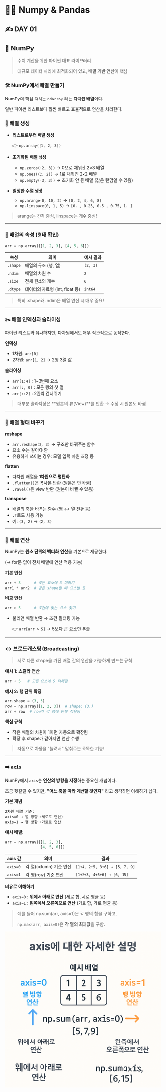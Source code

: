# 🔢🐼 Numpy & Pandas

## ✍️ DAY 01

## 🔢 NumPy

> 수치 계산을 위한 파이썬 대표 라이브러리
> 
> 
> 대규모 데이터 처리에 최적화되어 있고, **배열 기반 연산**이 핵심
> 

### 🛠️ NumPy에서 배열 만들기

NumPy의 핵심 객체는 `ndarray` 라는 **다차원 배열**이다.

일반 파이썬 리스트보다 훨씬 빠르고 효율적으로 연산을 처리한다.

### 👶 배열 생성

- **리스트로부터 배열 생성**
    
    👉 `np.array([1, 2, 3])`
    
- **초기화된 배열 생성**
    - `np.zeros((2, 3))` → 0으로 채워진 2×3 배열
    - `np.ones((2, 2))` → 1로 채워진 2×2 배열
    - `np.empty((3, 3))` → 초기화 안 된 배열 (값은 랜덤일 수 있음)
- **일정한 수열 생성**
    - `np.arange(0, 10, 2)` → `[0, 2, 4, 6, 8]`
    - `np.linspace(0, 1, 5)` → `[0. , 0.25, 0.5 , 0.75, 1. ]`

> arange는 간격 중심, linspace는 개수 중심!
> 

---

### 🔎 배열의 속성 (형태 확인)

```python
arr = np.array([[1, 2, 3], [4, 5, 6]])
```

| 속성 | 의미 | 예시 결과 |
| --- | --- | --- |
| `.shape` | 배열의 구조 (행, 열) | `(2, 3)` |
| `.ndim` | 배열의 차원 수 | `2` |
| `.size` | 전체 원소의 개수 | `6` |
| `.dtype` | 데이터의 자료형 (int, float 등) | `int64` |

> 특히 .shape와 .ndim은 배열 연산 시 매우 중요!
> 

---

### ✂️ 배열 인덱싱과 슬라이싱

파이썬 리스트와 유사하지만, 다차원에서도 매우 직관적으로 동작한다.

**인덱싱**

- 1차원: `arr[0]`
- 2차원: `arr[1, 2]` → 2행 3열 값

**슬라이싱**

- `arr[1:4]` : 1~3번째 요소
- `arr[:, 0]` : 모든 행의 첫 열
- `arr[::2]` : 2칸씩 건너뛰기

> 대부분 슬라이싱은 **원본의 뷰(View)**를 반환 → 수정 시 원본도 바뀜
> 

---

### 🔀 배열 형태 바꾸기

**reshape**

- `arr.reshape(2, 3)` → 구조만 바꿔주는 함수
- 요소 수는 같아야 함
- 유용하게 쓰이는 경우: 모델 입력 차원 조정 등

**flatten**

- 다차원 배열을 **1차원으로 평탄화**
- `.flatten()`은 복사본 반환 (원본은 안 바뀜)
- `.ravel()`은 view 반환 (원본이 바뀔 수 있음)

**transpose**

- 배열의 축을 바꾸는 함수 (행 ↔ 열 전환 등)
- `.T`로도 사용 가능
- 예: `(3, 2)` → `(2, 3)`

---

### 🧮 배열 연산

NumPy는 **원소 단위의 벡터화 연산**을 기본으로 제공한다.

(→ for문 없이 전체 배열에 연산 적용 가능)

**기본 연산**

```python
arr + 3      # 모든 요소에 3 더하기
arr1 * arr2  # 같은 shape일 때 요소별 곱
```

**비교 연산**

```python
arr > 5      # 조건에 맞는 요소 찾기
```

- 불리언 배열 반환 → 조건 필터링 가능
    
    👉 `arr[arr > 5]` → 5보다 큰 요소만 추출
    

---

### ↔️ 브로드캐스팅 (Broadcasting)

> 서로 다른 shape을 가진 배열 간의 연산을 가능하게 만드는 규칙
> 

**예시 1: 스칼라 연산**

```python
arr + 5   # 모든 요소에 5 더해짐
```

**예시 2: 행 단위 확장**

```python
arr.shape = (3, 3)
row = np.array([1, 2, 3])  # shape: (3,)
arr + row  # row가 각 행에 반복 적용됨
```

**핵심 규칙**

- 작은 배열의 차원이 1이면 자동으로 확장됨
- 확장 후 shape가 같아지면 연산 수행

> 자동으로 차원을 "늘려서" 맞춰주는 똑똑한 기능!
> 

---

### ➡️ `axis`

NumPy에서 `axis`는 **연산의 방향을 지정**하는 중요한 개념이다.

조금 헷갈릴 수 있지만, **"어느 축을 따라 계산할 것인지"** 라고 생각하면 이해하기 쉽다.

**기본 개념**

```
2차원 배열 기준:
axis=0 → 열 방향 (세로로 연산)
axis=1 → 행 방향 (가로로 연산
```

**예시 배열:**

```python
arr = np.array([[1, 2, 3],
                [4, 5, 6]])
```

| axis 값 | 의미 | 결과 |
| --- | --- | --- |
| `axis=0` | 각 열(column) 기준 연산 | `[1+4, 2+5, 3+6] → [5, 7, 9]` |
| `axis=1` | 각 행(row) 기준 연산 | `[1+2+3, 4+5+6] → [6, 15]` |

**비유로 이해하기**

- `axis=0` : **위에서 아래로 연산** (세로 합, 세로 평균 등)
- `axis=1` : **왼쪽에서 오른쪽으로 연산** (가로 합, 가로 평균 등)

> 예를 들어 np.sum(arr, axis=1)은 각 행의 합을 구하고,
> 
> 
> `np.max(arr, axis=0)`은 **각 열의 최대값**을 구함.
> 

![image.png](/images/axis.png)